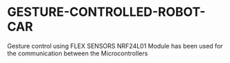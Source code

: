 # GESTURE-CONTROLLED-ROBOT-CAR
Gesture control using FLEX SENSORS
NRF24L01 Module has been used for the communication between the Microcontrollers
